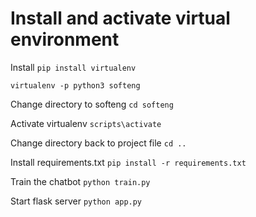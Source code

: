 # Install and activate virtual environment

Install
```pip install virtualenv```

```virtualenv -p python3 softeng```

Change directory to softeng
```cd softeng```

Activate virtualenv
```scripts\activate```

Change directory back to project file
```cd ..```

Install requirements.txt
```pip install -r requirements.txt```

Train the chatbot
```python train.py```

Start flask server
```python app.py```

